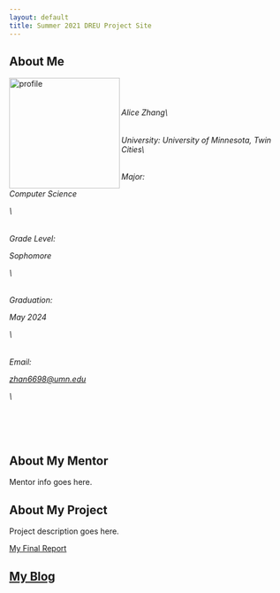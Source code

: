 ```yaml
---
layout: default
title: Summer 2021 DREU Project Site
---
```


<!--* TOC-->
<!--{:toc}-->

## About Me
<!--<img src="https://yjqian02.github.io/alicezhang-dreu/images/profile.png" width="200" height="200" />-->
<!--![Alt text](https://yjqian02.github.io/alicezhang-dreu/images/profile.png =250x150)\-->

<img align = "left" src="https://yjqian02.github.io/alicezhang-dreu/images/profile.png" alt="profile" width="200"/>

<br/>
&nbsp; 

###### Alice Zhang\

###### University: University of Minnesota, Twin Cities\

###### Major: <p>Computer Science</p>\

###### Grade Level: <p>Sophomore </p> \

###### Graduation: <p> May 2024 <p/> \

###### Email: <p> zhan6698@umn.edu </p> \ 

<br/><br/>
## About My Mentor

Mentor info goes here.

## About My Project

Project description goes here.

[My Final Report](files/finalreport.pdf)

## [My Blog](blog.html)

<!--[My Blog](blog.html)-->

